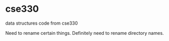 cse330
======

data structures code from cse330

Need to rename certain things. 
Definitely need to rename directory
names.

